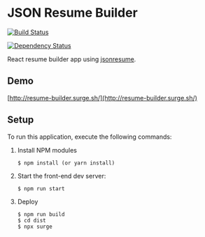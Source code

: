 # JSON Resume Builder

[![Build Status](https://api.travis-ci.org/jsonresume/resume-schema.svg)](http://travis-ci.org/jsonresume/resume-schema)

[![Dependency Status](https://david-dm.org/jsonresume/resume-schema.svg)](https://david-dm.org/jsonresume/resume-schema)


React resume builder app using [jsonresume](https://jsonresume.org/).

## Demo

[http://resume-builder.surge.sh/](http://resume-builder.surge.sh/)


## Setup

To run this application, execute the following commands:

1. Install NPM modules

    ```
    $ npm install (or yarn install)
    ```

2. Start the front-end dev server:

    ```
    $ npm run start
    ```

3. Deploy

    ```
    $ npm run build
    $ cd dist
    $ npx surge
    ```
